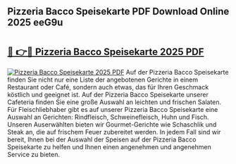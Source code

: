## Pizzeria Bacco Speisekarte PDF Download Online 2025 eeG9u

# <h2><a href="http://gc6lu9.nevu.top/?p=Pizzeria+Bacco+Speisekarte">🔗 👉🔴 Pizzeria Bacco Speisekarte 2025 PDF</a></h2>

[![Pizzeria Bacco Speisekarte 2025 PDF](https://i.imgur.com/dBaPXMq.png)](http://gc6lu9.nevu.top/?p=Pizzeria+Bacco+Speisekarte)
Auf der Pizzeria Bacco Speisekarte finden Sie nicht nur eine Liste der angebotenen Gerichte in einem Restaurant oder Café, sondern auch etwas, das für Ihren Geschmack köstlich und geeignet ist. Auf der Pizzeria Bacco Speisekarte unserer Cafeteria finden Sie eine große Auswahl an leichten und frischen Salaten. Für Fleischliebhaber gibt es auf unserer Pizzeria Bacco Speisekarte eine Auswahl an Gerichten: Rindfleisch, Schweinefleisch, Huhn und Fisch. Unseren Auserwählten bieten wir Gourmet-Gerichte wie Schaschlik und Steak an, die auf frischem Feuer zubereitet werden. In jedem Fall sind wir bereit, Ihnen bei der Auswahl der Speisen auf der Pizzeria Bacco Speisekarte zu helfen und Ihnen einen angenehmen und angenehmen Service zu bieten.
